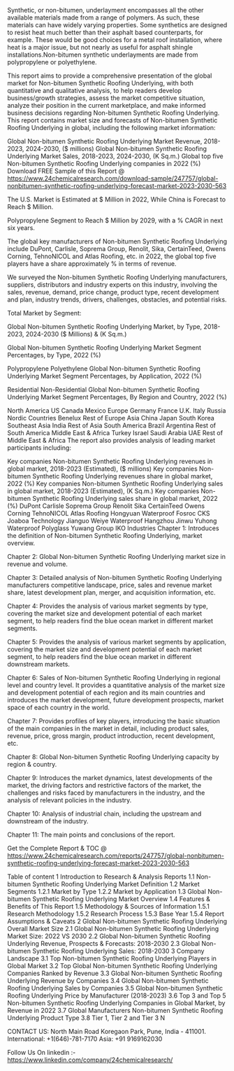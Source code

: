 Synthetic, or non-bitumen, underlayment encompasses all the other available materials made from a range of polymers. As such, these materials can have widely varying properties. Some synthetics are designed to resist heat much better than their asphalt based counterparts, for example. These would be good choices for a metal roof installation, where heat is a major issue, but not nearly as useful for asphalt shingle installations.Non-bitumen synthetic underlayments are made from polypropylene or polyethylene.

This report aims to provide a comprehensive presentation of the global market for Non-bitumen Synthetic Roofing Underlying, with both quantitative and qualitative analysis, to help readers develop business/growth strategies, assess the market competitive situation, analyze their position in the current marketplace, and make informed business decisions regarding Non-bitumen Synthetic Roofing Underlying. This report contains market size and forecasts of Non-bitumen Synthetic Roofing Underlying in global, including the following market information:

Global Non-bitumen Synthetic Roofing Underlying Market Revenue, 2018-2023, 2024-2030, ($ millions)
Global Non-bitumen Synthetic Roofing Underlying Market Sales, 2018-2023, 2024-2030, (K Sq.m.)
Global top five Non-bitumen Synthetic Roofing Underlying companies in 2022 (%)
Download FREE Sample of this Report @ https://www.24chemicalresearch.com/download-sample/247757/global-nonbitumen-synthetic-roofing-underlying-forecast-market-2023-2030-563

The U.S. Market is Estimated at $ Million in 2022, While China is Forecast to Reach $ Million.

Polypropylene Segment to Reach $ Million by 2029, with a % CAGR in next six years.

The global key manufacturers of Non-bitumen Synthetic Roofing Underlying include DuPont, Carlisle, Soprema Group, Renolit, Sika, CertainTeed, Owens Corning, TehnoNICOL and Atlas Roofing, etc. in 2022, the global top five players have a share approximately % in terms of revenue.

We surveyed the Non-bitumen Synthetic Roofing Underlying manufacturers, suppliers, distributors and industry experts on this industry, involving the sales, revenue, demand, price change, product type, recent development and plan, industry trends, drivers, challenges, obstacles, and potential risks.

Total Market by Segment:

Global Non-bitumen Synthetic Roofing Underlying Market, by Type, 2018-2023, 2024-2030 ($ Millions) & (K Sq.m.)

Global Non-bitumen Synthetic Roofing Underlying Market Segment Percentages, by Type, 2022 (%)

Polypropylene
Polyethylene
Global Non-bitumen Synthetic Roofing Underlying Market Segment Percentages, by Application, 2022 (%)

Residential
Non-Residential
Global Non-bitumen Synthetic Roofing Underlying Market Segment Percentages, By Region and Country, 2022 (%)

North America
US
Canada
Mexico
Europe
Germany
France
U.K.
Italy
Russia
Nordic Countries
Benelux
Rest of Europe
Asia
China
Japan
South Korea
Southeast Asia
India
Rest of Asia
South America
Brazil
Argentina
Rest of South America
Middle East & Africa
Turkey
Israel
Saudi Arabia
UAE
Rest of Middle East & Africa
The report also provides analysis of leading market participants including:

Key companies Non-bitumen Synthetic Roofing Underlying revenues in global market, 2018-2023 (Estimated), ($ millions)
Key companies Non-bitumen Synthetic Roofing Underlying revenues share in global market, 2022 (%)
Key companies Non-bitumen Synthetic Roofing Underlying sales in global market, 2018-2023 (Estimated), (K Sq.m.)
Key companies Non-bitumen Synthetic Roofing Underlying sales share in global market, 2022 (%)
DuPont
Carlisle
Soprema Group
Renolit
Sika
CertainTeed
Owens Corning
TehnoNICOL
Atlas Roofing
Hongyuan Waterproof
Fosroc
CKS
Joaboa Technology
Jianguo Weiye Waterproof
Hangzhou Jinwu
Yuhong Waterproof
Polyglass
Yuwang Group
IKO Industries
Chapter 1: Introduces the definition of Non-bitumen Synthetic Roofing Underlying, market overview.

Chapter 2: Global Non-bitumen Synthetic Roofing Underlying market size in revenue and volume.

Chapter 3: Detailed analysis of Non-bitumen Synthetic Roofing Underlying manufacturers competitive landscape, price, sales and revenue market share, latest development plan, merger, and acquisition information, etc.

Chapter 4: Provides the analysis of various market segments by type, covering the market size and development potential of each market segment, to help readers find the blue ocean market in different market segments.

Chapter 5: Provides the analysis of various market segments by application, covering the market size and development potential of each market segment, to help readers find the blue ocean market in different downstream markets.

Chapter 6: Sales of Non-bitumen Synthetic Roofing Underlying in regional level and country level. It provides a quantitative analysis of the market size and development potential of each region and its main countries and introduces the market development, future development prospects, market space of each country in the world.

Chapter 7: Provides profiles of key players, introducing the basic situation of the main companies in the market in detail, including product sales, revenue, price, gross margin, product introduction, recent development, etc.

Chapter 8: Global Non-bitumen Synthetic Roofing Underlying capacity by region & country.

Chapter 9: Introduces the market dynamics, latest developments of the market, the driving factors and restrictive factors of the market, the challenges and risks faced by manufacturers in the industry, and the analysis of relevant policies in the industry.

Chapter 10: Analysis of industrial chain, including the upstream and downstream of the industry.

Chapter 11: The main points and conclusions of the report.

Get the Complete Report & TOC @ https://www.24chemicalresearch.com/reports/247757/global-nonbitumen-synthetic-roofing-underlying-forecast-market-2023-2030-563

Table of content
1 Introduction to Research & Analysis Reports
1.1 Non-bitumen Synthetic Roofing Underlying Market Definition
1.2 Market Segments
1.2.1 Market by Type
1.2.2 Market by Application
1.3 Global Non-bitumen Synthetic Roofing Underlying Market Overview
1.4 Features & Benefits of This Report
1.5 Methodology & Sources of Information
1.5.1 Research Methodology
1.5.2 Research Process
1.5.3 Base Year
1.5.4 Report Assumptions & Caveats
2 Global Non-bitumen Synthetic Roofing Underlying Overall Market Size
2.1 Global Non-bitumen Synthetic Roofing Underlying Market Size: 2022 VS 2030
2.2 Global Non-bitumen Synthetic Roofing Underlying Revenue, Prospects & Forecasts: 2018-2030
2.3 Global Non-bitumen Synthetic Roofing Underlying Sales: 2018-2030
3 Company Landscape
3.1 Top Non-bitumen Synthetic Roofing Underlying Players in Global Market
3.2 Top Global Non-bitumen Synthetic Roofing Underlying Companies Ranked by Revenue
3.3 Global Non-bitumen Synthetic Roofing Underlying Revenue by Companies
3.4 Global Non-bitumen Synthetic Roofing Underlying Sales by Companies
3.5 Global Non-bitumen Synthetic Roofing Underlying Price by Manufacturer (2018-2023)
3.6 Top 3 and Top 5 Non-bitumen Synthetic Roofing Underlying Companies in Global Market, by Revenue in 2022
3.7 Global Manufacturers Non-bitumen Synthetic Roofing Underlying Product Type
3.8 Tier 1, Tier 2 and Tier 3 N

CONTACT US:
North Main Road Koregaon Park, Pune, India - 411001.
International: +1(646)-781-7170
Asia: +91 9169162030

Follow Us On linkedin :- https://www.linkedin.com/company/24chemicalresearch/
